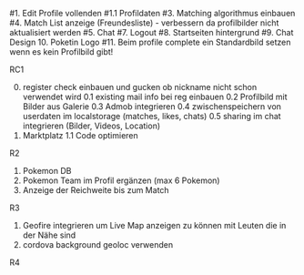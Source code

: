 #1. Edit Profile vollenden
#1.1 Profildaten
#3. Matching algorithmus einbauen
#4. Match List anzeige (Freundesliste) - verbessern da profilbilder nicht aktualisiert werden
#5. Chat
#7. Logout
#8. Startseiten hintergrund
#9. Chat Design
10. Poketin Logo
#11. Beim profile complete ein Standardbild setzen wenn es kein Profilbild gibt!

RC1

0. register check einbauen und gucken ob nickname nicht schon verwendet wird
0.1 existing mail info bei reg einbauen
0.2 Profilbild mit Bilder aus Galerie
0.3 Admob integrieren
0.4 zwischenspeichern von userdaten im localstorage (matches, likes, chats)
0.5 sharing im chat integrieren (Bilder, Videos, Location)
1. Marktplatz
1.1 Code optimieren

R2

1. Pokemon DB
2. Pokemon Team im Profil ergänzen (max 6 Pokemon)
3. Anzeige der Reichweite bis zum Match

R3

1. Geofire integrieren um Live Map anzeigen zu können mit Leuten die in der Nähe sind
2. cordova background geoloc verwenden

R4
